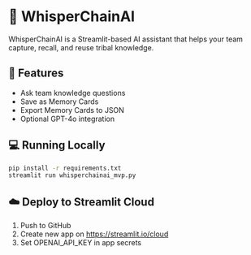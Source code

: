 # 🧠 WhisperChainAI

WhisperChainAI is a Streamlit-based AI assistant that helps your team capture, recall, and reuse tribal knowledge.

## 🚀 Features
- Ask team knowledge questions
- Save as Memory Cards
- Export Memory Cards to JSON
- Optional GPT-4o integration

## 💻 Running Locally

```bash
pip install -r requirements.txt
streamlit run whisperchainai_mvp.py
```

## ☁️ Deploy to Streamlit Cloud

1. Push to GitHub
2. Create new app on https://streamlit.io/cloud
3. Set OPENAI_API_KEY in app secrets
